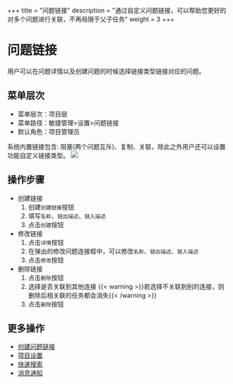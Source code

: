 +++
title = "问题链接"
description = "通过自定义问题链接，可以帮助您更好的对多个问题进行关联，不再局限于父子任务"
weight = 3
+++

# 问题链接
用户可以在问题详情以及创建问题的时候选择链接类型链接对应的问题。

## 菜单层次

* 菜单层次：项目层
* 菜单路径：敏捷管理>设置>问题链接
* 默认角色：项目管理员

系统内置链接包含: 阻塞(两个问题互斥)、复制、关联，除此之外用户还可以设置功能自定义链接类型。
![](/docs/user-guide/agile/setup/img/issue-link.jpg)

## 操作步骤
* 创建链接
    1. 创建`创建链接`按钮
    2. 填写`名称`、`链出描述`、`链入描述`
    3. 点击`创建`按钮
* 修改链接
    1. 点击`详情`按钮
    2. 在弹出的修改问题连接框中，可以修改`名称`、`链出描述`、`链入描述`
    3. 点击`修改`按钮
* 删除链接
    1. 点击`删除`按钮
    2. 选择是否关联到其他连接
        {{< warning >}}若选择不关联到别的连接，则删除后相关联的任务都会消失{{< /warning >}}
    3. 点击`删除`按钮

## 更多操作

- [创建问题链接](../../issue/manage-issue)
- [项目设置](../project-setting)
- [快速搜索](../quick-search)
- [消息通知](../message-notification_set)

